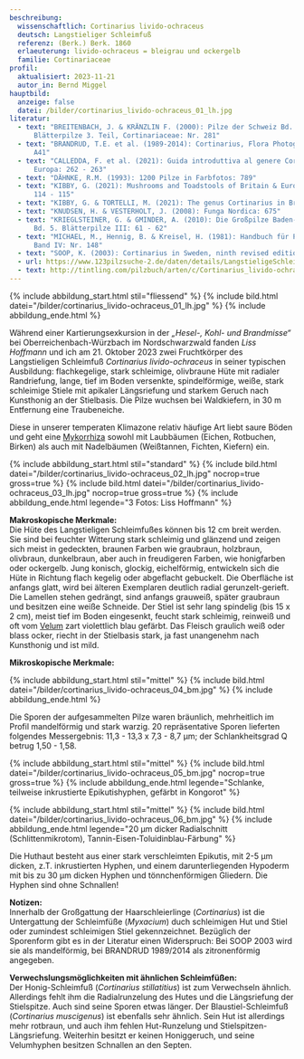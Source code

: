 ```yaml
---
beschreibung:
  wissenschaftlich: Cortinarius livido-ochraceus
  deutsch: Langstieliger Schleimfuß
  referenz: (Berk.) Berk. 1860
  erlaeuterung: livido-ochraceus = bleigrau und ockergelb
  familie: Cortinariaceae
profil:
  aktualisiert: 2023-11-21
  autor_in: Bernd Miggel
hauptbild:
  anzeige: false
  datei: /bilder/cortinarius_livido-ochraceus_01_lh.jpg
literatur:
  - text: "BREITENBACH, J. & KRÄNZLIN F. (2000): Pilze der Schweiz Bd. 5,
      Blätterpilze 3. Teil, Cortinariaceae: Nr. 281"
  - text: "BRANDRUD, T.E. et al. (1989-2014): Cortinarius, Flora Photographica: Nr.
      A41"
  - text: "CALLEDDA, F. et al. (2021): Guida introduttiva al genere Cortinarius in
      Europa: 262 - 263"
  - text: "DÄHNKE, R.M. (1993): 1200 Pilze in Farbfotos: 789"
  - text: "KIBBY, G. (2021): Mushrooms and Toadstools of Britain & Europe Vol. 3 :
      114 - 115"
  - text: "KIBBY, G. & TORTELLI, M. (2021): The genus Cortinarius in Britain: 26"
  - text: "KNUDSEN, H. & VESTERHOLT, J. (2008): Funga Nordica: 675"
  - text: "KRIEGLSTEINER, G. & GMINDER, A. (2010): Die Großpilze Baden-Württembergs,
      Bd. 5. Blätterpilze III: 61 - 62"
  - text: "MICHAEL, M., Hennig, B. & Kreisel, H. (1981): Handbuch für Pilzfreunde
      Band IV: Nr. 148"
  - text: "SOOP, K. (2003): Cortinarius in Sweden, ninth revised edition: 69"
  - url: https://www.123pilzsuche-2.de/daten/details/LangstieligeSchleimfuss.htm
  - text: http://tintling.com/pilzbuch/arten/c/Cortinarius_livido-ochraceus.htm
---
```

{% include abbildung_start.html stil="fliessend" %}
{% include bild.html datei="/bilder/cortinarius_livido-ochraceus_01_lh.jpg" %}
{% include abbildung_ende.html %}

Während einer Kartierungsexkursion in der *„Hesel-, Kohl- und Brandmisse“* bei Oberreichenbach-Würzbach im Nordschwarzwald fanden *Liss Hoffmann* und ich am 21. Oktober 2023 zwei Fruchtkörper des Langstieligen Schleimfuß *Cortinarius livido-ochraceus* in seiner typischen Ausbildung: flachkegelige, stark schleimige, olivbraune Hüte mit radialer Randriefung, lange, tief im Boden versenkte, spindelförmige, weiße, stark schleimige Stiele mit apikaler Längsriefung und starkem Geruch nach Kunsthonig an der Stielbasis. Die Pilze wuchsen bei Waldkiefern, in 30 m Entfernung eine Traubeneiche.

Diese in unserer temperaten Klimazone relativ häufige Art liebt saure Böden und geht eine [Mykorrhiza](Mykorrhiza "Glossar") sowohl mit Laubbäumen (Eichen, Rotbuchen, Birken) als auch mit Nadelbäumen (Weißtannen, Fichten, Kiefern) ein.

{% include abbildung_start.html stil="standard" %}
{% include bild.html datei="/bilder/cortinarius_livido-ochraceus_02_lh.jpg" nocrop=true gross=true %}
{% include bild.html datei="/bilder/cortinarius_livido-ochraceus_03_lh.jpg" nocrop=true gross=true %}
{% include abbildung_ende.html legende="3 Fotos: Liss Hoffmann" %}

**Makroskopische Merkmale:**\
Die Hüte des Langstieligen Schleimfußes können bis 12 cm breit werden. Sie sind bei feuchter Witterung stark schleimig und glänzend und zeigen sich meist in gedeckten, braunen Farben wie graubraun, holzbraun, olivbraun, dunkelbraun, aber auch in freudigeren Farben, wie honigfarben oder ockergelb. Jung konisch, glockig, eichelförmig, entwickeln sich die Hüte in Richtung flach kegelig oder abgeflacht gebuckelt. Die Oberfläche ist anfangs glatt, wird bei älteren Exemplaren deutlich radial gerunzelt-gerieft. Die Lamellen stehen gedrängt, sind anfangs grauweiß, später graubraun und besitzen eine weiße Schneide. Der Stiel ist sehr lang spindelig (bis 15 x 2 cm), meist tief im Boden eingesenkt, feucht stark schleimig, reinweiß und oft vom [Velum](Velum "Glossar") zart violettlich blau gefärbt. Das Fleisch graulich weiß oder blass ocker, riecht in der Stielbasis stark, ja fast unangenehm nach Kunsthonig und ist mild.

**Mikroskopische Merkmale:**

{% include abbildung_start.html stil="mittel" %}
{% include bild.html datei="/bilder/cortinarius_livido-ochraceus_04_bm.jpg" %}
{% include abbildung_ende.html %}

Die Sporen der aufgesammelten Pilze waren bräunlich, mehrheitlich im Profil mandelförmig und stark warzig. 20 repräsentative Sporen lieferten folgendes Messergebnis: 11,3 - 13,3 x 7,3 - 8,7 µm; der Schlankheitsgrad Q betrug 1,50 - 1,58.

{% include abbildung_start.html stil="mittel" %}
{% include bild.html datei="/bilder/cortinarius_livido-ochraceus_05_bm.jpg" nocrop=true gross=true %}
{% include abbildung_ende.html legende="Schlanke, teilweise inkrustierte Epikutishyphen, gefärbt in Kongorot" %}

{% include abbildung_start.html stil="mittel" %}
{% include bild.html datei="/bilder/cortinarius_livido-ochraceus_06_bm.jpg" %}
{% include abbildung_ende.html legende="20 µm dicker Radialschnitt (Schlittenmikrotom), Tannin-Eisen-Toluidinblau-Färbung" %}

Die Huthaut besteht aus einer stark verschleimten Epikutis, mit 2-5 µm dicken, z.T. inkrustierten Hyphen, und einem darunterliegenden Hypoderm mit bis zu 30 µm dicken Hyphen und tönnchenförmigen Gliedern. Die Hyphen sind ohne Schnallen!

**Notizen:**  
Innerhalb der Großgattung der Haarschleierlinge (*Cortinarius*) ist die Untergattung der Schleimfüße (*Myxacium*) duch schleimigen Hut und Stiel oder zumindest schleimigen Stiel gekennzeichnet.
Bezüglich der Sporenform gibt es in der Literatur einen Widerspruch: Bei SOOP 2003 wird sie als mandelförmig, bei BRANDRUD 1989/2014 als zitronenförmig angegeben.

**Verwechslungsmöglichkeiten mit ähnlichen Schleimfüßen:**  
Der Honig-Schleimfuß (*Cortinarius stillatitius*) ist zum Verwechseln ähnlich. Allerdings fehlt ihm die Radialrunzelung des Hutes und die Längsriefung der Stielspitze. Auch sind seine Sporen etwas länger.
Der Blaustiel-Schleimfuß (*Cortinarius muscigenus*) ist ebenfalls sehr ähnlich. Sein Hut ist allerdings mehr rotbraun, und auch ihm fehlen Hut-Runzelung und Stielspitzen-Längsriefung. Weiterhin besitzt er keinen Honiggeruch, und seine Velumhyphen besitzen Schnallen an den Septen.